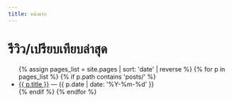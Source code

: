 ```yaml
---
title: หน้าแรก
---
```


# รีวิว/เปรียบเทียบล่าสุด

<ul>
{% assign pages_list = site.pages | sort: 'date' | reverse %}
{% for p in pages_list %}
  {% if p.path contains 'posts/' %}
    <li>
      <a href="{{ p.url | relative_url }}">{{ p.title }}</a>
      <span class="muted"> — {{ p.date | date: '%Y-%m-%d' }}</span>
    </li>
  {% endif %}
{% endfor %}
</ul>